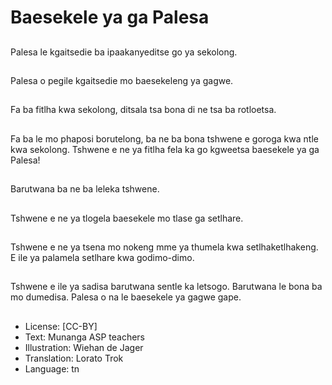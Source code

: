 # Baesekele ya ga Palesa

##
Palesa le kgaitsedie ba
ipaakanyeditse go ya
sekolong.

##
Palesa o pegile
kgaitsedie mo
baesekeleng ya gagwe.

##
Fa ba fitlha kwa
sekolong, ditsala tsa
bona di ne tsa ba
rotloetsa.

##
Fa ba le mo phaposi
borutelong, ba ne ba
bona tshwene e goroga
kwa ntle kwa sekolong.
Tshwene e ne ya fitlha
fela ka go kgweetsa
baesekele ya ga Palesa!

##
Barutwana ba ne ba
leleka tshwene.

##
Tshwene e ne ya tlogela
baesekele mo tlase ga
setlhare.

##
Tshwene e ne ya tsena
mo nokeng mme ya
thumela kwa setlhaketlhakeng. E ile ya
palamela setlhare kwa
godimo-dimo.

##
Tshwene e ile ya sadisa
barutwana sentle ka
letsogo.
Barutwana le bona ba
mo dumedisa.
Palesa o na le
baesekele ya gagwe
gape.

##
* License: [CC-BY]
* Text: Munanga ASP teachers
* Illustration: Wiehan de Jager
* Translation: Lorato Trok
* Language: tn
